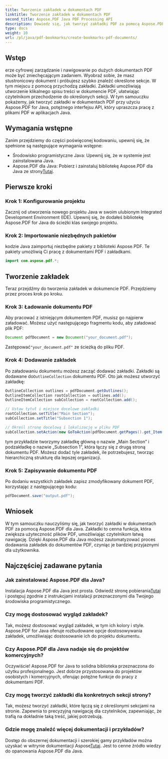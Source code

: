 ```yaml
---
title: Tworzenie zakładek w dokumentach PDF
linktitle: Tworzenie zakładek w dokumentach PDF
second_title: Aspose.PDF Java PDF Processing API
description: Dowiedz się, jak tworzyć zakładki PDF za pomocą Aspose.PDF dla Java. Ulepsz nawigację w dokumencie i doświadczenie użytkownika. Przewodnik krok po kroku z kodem źródłowym.
type: docs
weight: 10
url: /pl/java/pdf-bookmarks/create-bookmarks-pdf-documents/
---
```


## Wstęp

erze cyfrowej zarządzanie i nawigowanie po dużych dokumentach PDF może być zniechęcającym zadaniem. Wyobraź sobie, że masz stustronicowy dokument i próbujesz szybko znaleźć określone sekcje. W tym miejscu z pomocą przychodzą zakładki. Zakładki umożliwiają utworzenie klikalnego spisu treści w dokumencie PDF, ułatwiając czytelnikom przechodzenie do określonych sekcji. W tym samouczku pokażemy, jak tworzyć zakładki w dokumentach PDF przy użyciu Aspose.PDF for Java, potężnego interfejsu API, który upraszcza pracę z plikami PDF w aplikacjach Java.

## Wymagania wstępne

Zanim przejdziemy do części poświęconej kodowaniu, upewnij się, że spełnione są następujące wymagania wstępne:

- Środowisko programistyczne Java: Upewnij się, że w systemie jest zainstalowana Java.
-  Aspose.PDF dla Java: Pobierz i zainstaluj bibliotekę Aspose.PDF dla Java ze strony[Tutaj](https://releases.aspose.com/pdf/java/).

## Pierwsze kroki

### Krok 1: Konfigurowanie projektu

Zacznij od utworzenia nowego projektu Java w swoim ulubionym Integrated Development Environment (IDE). Upewnij się, że dodałeś bibliotekę Aspose.PDF for Java do ścieżki klas swojego projektu.

### Krok 2: Importowanie niezbędnych pakietów

kodzie Java zaimportuj niezbędne pakiety z biblioteki Aspose.PDF. Te pakiety umożliwią Ci pracę z dokumentami PDF i zakładkami.

```java
import com.aspose.pdf.*;
```

## Tworzenie zakładek

Teraz przejdźmy do tworzenia zakładek w dokumencie PDF. Przejdziemy przez proces krok po kroku.

### Krok 3: Ładowanie dokumentu PDF

Aby pracować z istniejącym dokumentem PDF, musisz go najpierw załadować. Możesz użyć następującego fragmentu kodu, aby załadować plik PDF:

```java
Document pdfDocument = new Document("your_document.pdf");
```

 Zastępować`"your_document.pdf"` ze ścieżką do pliku PDF.

### Krok 4: Dodawanie zakładek

 Po załadowaniu dokumentu możesz zacząć dodawać zakładki. Zakładki są dodawane do`OutlineCollection` dokumentu PDF. Oto jak możesz utworzyć zakładkę:

```java
OutlineCollection outlines = pdfDocument.getOutlines();
OutlineItemCollection rootCollection = outlines.add();
OutlineItemCollection subCollection = rootCollection.add();

// Ustaw tytuł i miejsce docelowe zakładki
rootCollection.setTitle("Main Section");
subCollection.setTitle("Subsection 1");

// Określ stronę docelową i lokalizację w pliku PDF
subCollection.setAction(new GoToAction(pdfDocument.getPages().get_Item(1)));
```

tym przykładzie tworzymy zakładkę główną o nazwie „Main Section” i podzakładkę o nazwie „Subsection 1”, która łączy się z drugą stroną dokumentu PDF. Możesz dodać tyle zakładek, ile potrzebujesz, tworząc hierarchiczną strukturę dla lepszej organizacji.

### Krok 5: Zapisywanie dokumentu PDF

Po dodaniu wszystkich zakładek zapisz zmodyfikowany dokument PDF, korzystając z następującego kodu:

```java
pdfDocument.save("output.pdf");
```

## Wniosek

W tym samouczku nauczyliśmy się, jak tworzyć zakładki w dokumentach PDF za pomocą Aspose.PDF dla Java. Zakładki to cenna funkcja, która zwiększa użyteczność plików PDF, umożliwiając czytelnikom łatwą nawigację. Dzięki Aspose.PDF dla Java możesz zautomatyzować proces dodawania zakładek do dokumentów PDF, czyniąc je bardziej przyjaznymi dla użytkownika.

## Najczęściej zadawane pytania

### Jak zainstalować Aspose.PDF dla Java?

 Instalacja Aspose.PDF dla Java jest prosta. Odwiedź stronę pobierania[Tutaj](https://releases.aspose.com/pdf/java/) i postępuj zgodnie z instrukcjami instalacji przeznaczonymi dla Twojego środowiska programistycznego.

### Czy mogę dostosować wygląd zakładek?

Tak, możesz dostosować wygląd zakładek, w tym ich kolory i style. Aspose.PDF for Java oferuje rozbudowane opcje dostosowywania zakładek, umożliwiając dostosowanie ich do projektu dokumentu.

### Czy Aspose.PDF dla Java nadaje się do projektów komercyjnych?

Oczywiście! Aspose.PDF for Java to solidna biblioteka przeznaczona do użytku profesjonalnego. Jest dobrze przystosowana do projektów osobistych i komercyjnych, oferując potężne funkcje do pracy z dokumentami PDF.

### Czy mogę tworzyć zakładki dla konkretnych sekcji strony?

Tak, możesz tworzyć zakładki, które łączą się z określonymi sekcjami na stronie. Zapewnia to precyzyjną nawigację dla czytelników, zapewniając, że trafią na dokładnie taką treść, jakiej potrzebują.

### Gdzie mogę znaleźć więcej dokumentacji i przykładów?

 Dostęp do obszernej dokumentacji i szerokiej gamy przykładów można uzyskać w witrynie dokumentacji Aspose[Tutaj](https://reference.aspose.com/pdf/java/). Jest to cenne źródło wiedzy do opanowania Aspose.PDF dla Java.